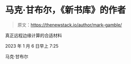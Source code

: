 # 马克·甘布尔，《新书库》的作者

> 原文：<https://thenewstack.io/author/mark-gamble/>

真正远程边缘计算的合适材料

2023 年 1 月 6 日早上 7:25

马克·甘布尔